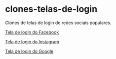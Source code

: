 # clones-telas-de-login
 Clones de telas de login de redes sociais populares.

 <a href="https://lucaskauaa.github.io/clones-telas-de-login/login-facebook/index.html" target ="_blank" rel="next">Tela de login do Facebook</a>

 <a href="https://lucaskauaa.github.io/clones-telas-de-login/login-instagram/index.html" target="_blank" rel="next">Tela de login do Instagram</a>

 <a href="https://lucaskauaa.github.io/clones-telas-de-login/login-google/index.html" target="_blank" rel="next">Tela de login do Google</a>
